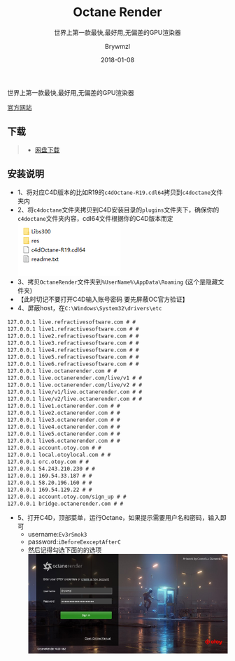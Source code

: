 ﻿---
layout:     post
title:      Octane Render
subtitle:   世界上第一款最快,最好用,无偏差的GPU渲染器
date:       2018-01-08
author:     Brywmzl
header-img: img/Octane/SPACEMAN_2560.jpg
catalog: true
tags:
    - CINEMA 4D
    - 插件
    - Octane
    - Render
---
世界上第一款最快,最好用,无偏差的GPU渲染器

<!--more-->

[官方网站](https://home.otoy.com/render/octane-render/)

## 下载  
>- [网盘下载](https://pan.baidu.com/s/1eR3i0oU)  

## 安装说明  
* 1、将对应C4D版本的比如R19的`c4dOctane-R19.cdl64`拷贝到`c4doctane`文件夹内  
* 2、将`c4doctane`文件夹拷贝到C4D安装目录的`plugins`文件夹下，确保你的`c4doctane`文件夹内容，cdl64文件根据你的C4D版本而定  
![](https://github.com/Brywmzl/Brywmzl.github.io/raw/master/img/Octane/1.png)  
* 3、拷贝`OctaneRender`文件夹到`%UserName%\AppData\Roaming` (这个是隐藏文件夹)  
* 【此时切记不要打开C4D输入账号密码 要先屏蔽OC官方验证】
* 4、屏蔽host，在`C:\Windows\System32\drivers\etc`  
```
127.0.0.1 live.refractivesoftware.com # #
127.0.0.1 live1.refractivesoftware.com # #
127.0.0.1 live2.refractivesoftware.com # #
127.0.0.1 live3.refractivesoftware.com # #
127.0.0.1 live4.refractivesoftware.com # #
127.0.0.1 live5.refractivesoftware.com # #
127.0.0.1 live6.refractivesoftware.com # #
127.0.0.1 live.octanerender.com # #
127.0.0.1 live.octanerender.com/live/v1 # #
127.0.0.1 live.octanerender.com/live/v2 # #
127.0.0.1 live/v1/live.octanerender.com # #
127.0.0.1 live/v2/live.octanerender.com # #
127.0.0.1 live1.octanerender.com # #
127.0.0.1 live2.octanerender.com # #
127.0.0.1 live3.octanerender.com # #
127.0.0.1 live4.octanerender.com # #
127.0.0.1 live5.octanerender.com # #
127.0.0.1 live6.octanerender.com # #
127.0.0.1 account.otoy.com # #
127.0.0.1 local.otoylocal.com # #
127.0.0.1 orc.otoy.com # #
127.0.0.1 54.243.210.230 # #
127.0.0.1 169.54.33.187 # #
127.0.0.1 58.20.196.160 # #
127.0.0.1 169.54.129.22 # #
127.0.0.1 account.otoy.com/sign_up # #
127.0.0.1 bridge.octanerender.com # #
```
* 5、打开C4D，顶部菜单，运行Octane，如果提示需要用户名和密码，输入即可  
	* username:`Ev3rSmok3`  
	* password:`iBeforeEexceptAfterC`  
	* 然后记得勾选下面的的选项  
![](https://github.com/Brywmzl/Brywmzl.github.io/raw/master/img/Octane/2.jpg)  